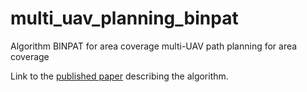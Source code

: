 # multi_uav_planning_binpat

Algorithm BINPAT for area coverage multi-UAV path planning for area coverage 

Link to the [published paper](https://www.mdpi.com/1424-8220/22/6/2297/htm) describing the algorithm.

